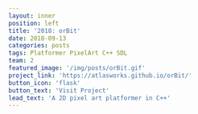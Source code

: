 ```yaml
---
layout: inner
position: left
title: '2018: orBit'
date: 2018-09-13
categories: posts
tags: Platformer PixelArt C++ SDL 
team: 2
featured_image: '/img/posts/orBit.gif'
project_link: 'https://atlasworks.github.io/orBit/'
button_icon: 'flask'
button_text: 'Visit Project'
lead_text: 'A 2D pixel art platformer in C++'
---
```

